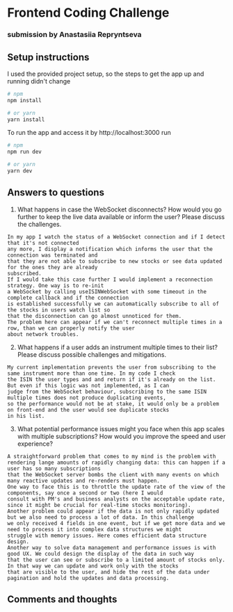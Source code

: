 # Frontend Coding Challenge

### submission by Anastasiia Repryntseva

## Setup instructions

I used the provided project setup, so the steps to get the app up and running didn't change

```bash
# npm
npm install

# or yarn
yarn install
```

To run the app and access it by http://localhost:3000 run

```bash
# npm
npm run dev

# or yarn
yarn dev
```

## Answers to questions

1. What happens in case the WebSocket disconnects? How would you go further to keep
   the live data available or inform the user? Please discuss the challenges.

```text
In my app I watch the status of a WebSocket connection and if I detect that it's not connected
any more, I display a notification which informs the user that the connection was terminated and
that they are not able to subscribe to new stocks or see data updated for the ones they are already
subscribed.
If I would take this case further I would implement a reconnection strategy. One way is to re-init
a WebSocket by calling useISINWebSocket with some timeout in the complete callback and if the connection
is established successfully we can automatically subscribe to all of the stocks in users watch list so
that the disconnection can go almost unnoticed for them.
The problem here can appear if we can't reconnect multiple times in a row, than we can properly notify the user
about network troubles.
```

2. What happens if a user adds an instrument multiple times to their list? Please discuss possible challenges and mitigations.

```text
My current implementation prevents the user from subscribing to the same instrument more than one time. In my code I check
the ISIN the user types and and return if it's already on the list. But even if this logic was not implemented, as I can
judge from the WebSocket behaviour, subscribing to the same ISIN multiple times does not produce duplicating events,
so the performance would not be at stake, it would only be a problem on front-end and the user would see duplicate stocks
in his list.
```

3. What potential performance issues might you face when this app scales with multiple subscriptions?
   How would you improve the speed and user experience?

```text
A straightforward problem that comes to my mind is the problem with rendering lange amounts of rapidly changing data: this can happen if a user has so many subscriptions
that the WebSocket server bombs the client with many events on which many reactive updates and re-renders must happen.
One way to face this is to throttle the update rate of the view of the components, say once a second or two (here I would
consult with PM's and business analysts on the acceptable update rate, since it might be crucial for real-time stocks monitoring).
Another problem could appear if the data is not only rapidly updated but we also need to process a lot of data. In this challenge 
we only received 4 fields in one event, but if we get more data and we need to process it into complex data structures we might 
struggle with memory issues. Here comes efficient data structure design.
Another way to solve data management and performance issues is with good UX. We could design the display of the data in such way
that the user can see or subscribe to a limited amount of stocks only. In that way we can update and work only with the stocks
that are visible to the user, and hide the rest of the data under pagination and hold the updates and data processing.
```

## Comments and thoughts